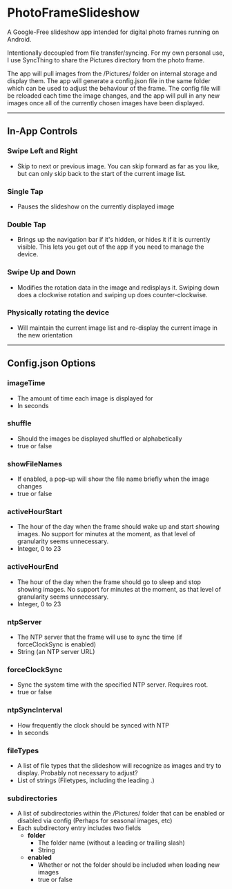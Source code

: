# PhotoFrameSlideshow
A Google-Free slideshow app intended for digital photo frames running on Android.

Intentionally decoupled from file transfer/syncing.  For my own personal use, I use SyncThing to share the Pictures directory from the photo frame.

The app will pull images from the /Pictures/ folder on internal storage and display them.  The app will generate a config.json file in the same folder which can be used to adjust the behaviour of the frame.  The config file will be reloaded each time the image changes, and the app will pull in any new images once all of the currently chosen images have been displayed.

---

## In-App Controls

### Swipe Left and Right
- Skip to next or previous image.  You can skip forward as far as you like, but can only skip back to the start of the current image list.

### Single Tap
- Pauses the slideshow on the currently displayed image

### Double Tap
- Brings up the navigation bar if it's hidden, or hides it if it is currently visible.  This lets you get out of the app if you need to manage the device.

### Swipe Up and Down
- Modifies the rotation data in the image and redisplays it.  Swiping down does a clockwise rotation and swiping up does counter-clockwise.

### Physically rotating the device
- Will maintain the current image list and re-display the current image in the new orientation

---

## Config.json Options

### imageTime
- The amount of time each image is displayed for
- In seconds

### shuffle
- Should the images be displayed shuffled or alphabetically 
- true or false

### showFileNames
- If enabled, a pop-up will show the file name briefly when the image changes 
- true or false

### activeHourStart
- The hour of the day when the frame should wake up and start showing images.  No support for minutes at the moment, as that level of granularity seems unnecessary.
- Integer, 0 to 23

### activeHourEnd
- The hour of the day when the frame should go to sleep and stop showing images.  No support for minutes at the moment, as that level of granularity seems unnecessary.
- Integer, 0 to 23

### ntpServer
- The NTP server that the frame will use to sync the time (if forceClockSync is enabled)
- String (an NTP server URL)

### forceClockSync
- Sync the system time with the specified NTP server.  Requires root.
- true or false

### ntpSyncInterval
- How frequently the clock should be synced with NTP
- In seconds

### fileTypes
- A list of file types that the slideshow will recognize as images and try to display.  Probably not necessary to adjust?
- List of strings (Filetypes, including the leading .)

### subdirectories
- A list of subdirectories within the /Pictures/ folder that can be enabled or disabled via config (Perhaps for seasonal images, etc)
- Each subdirectory entry includes two fields
  - **folder**
    - The folder name (without a leading or trailing slash)
    - String
  - **enabled**
    - Whether or not the folder should be included when loading new images
    - true or false
